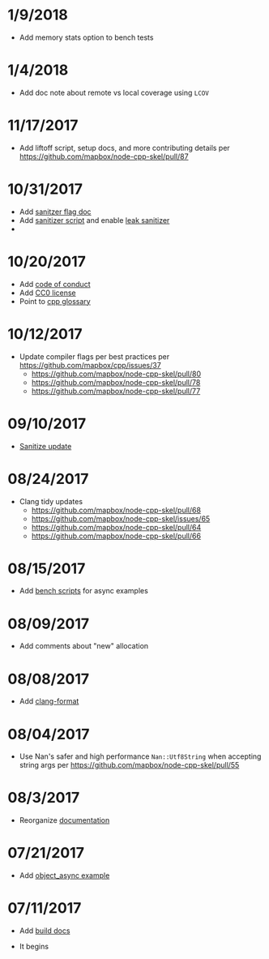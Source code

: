 # 1/9/2018

* Add memory stats option to bench tests

# 1/4/2018

* Add doc note about remote vs local coverage using `LCOV`

# 11/17/2017

* Add liftoff script, setup docs, and more contributing details per https://github.com/mapbox/node-cpp-skel/pull/87

# 10/31/2017

* Add [sanitzer flag doc](https://github.com/mapbox/node-cpp-skel/pull/84)
* Add [sanitizer script](hhttps://github.com/mapbox/node-cpp-skel/pull/85) and enable [leak sanitizer](https://github.com/mapbox/node-cpp-skel/commit/725601e4c7df6cb8477a128f018fb064a9f6f9aa)
* 

# 10/20/2017

* Add [code of conduct](https://github.com/mapbox/node-cpp-skel/pull/82)
* Add [CC0 license](https://github.com/mapbox/node-cpp-skel/pull/82)
* Point to [cpp glossary](https://github.com/mapbox/node-cpp-skel/pull/83)

# 10/12/2017

* Update compiler flags per best practices per https://github.com/mapbox/cpp/issues/37
  - https://github.com/mapbox/node-cpp-skel/pull/80
  - https://github.com/mapbox/node-cpp-skel/pull/78
  - https://github.com/mapbox/node-cpp-skel/pull/77

# 09/10/2017

* [Sanitize update](https://github.com/mapbox/node-cpp-skel/pull/74)

# 08/24/2017

* Clang tidy updates
  - https://github.com/mapbox/node-cpp-skel/pull/68
  - https://github.com/mapbox/node-cpp-skel/issues/65
  - https://github.com/mapbox/node-cpp-skel/pull/64
  - https://github.com/mapbox/node-cpp-skel/pull/66

# 08/15/2017

* Add [bench scripts](https://github.com/mapbox/node-cpp-skel/pull/61) for async examples

# 08/09/2017

* Add comments about "new" allocation

# 08/08/2017

* Add [clang-format](https://github.com/mapbox/node-cpp-skel/pull/56)

# 08/04/2017

* Use Nan's safer and high performance `Nan::Utf8String` when accepting string args per https://github.com/mapbox/node-cpp-skel/pull/55

# 08/3/2017

* Reorganize [documentation](https://github.com/mapbox/node-cpp-skel/pull/53)

# 07/21/2017

* Add [object_async example](https://github.com/mapbox/node-cpp-skel/pull/52)

# 07/11/2017

* Add [build docs](https://github.com/mapbox/node-cpp-skel/pull/51)

* It begins